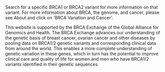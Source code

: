 Search for a specific BRCA1 or BRCA2 variant for more information on that variant. For more information about BRCA, the genome, and cancer, please see About and click on 'BRCA Variation and Cancer'.

This website is supported by the BRCA Exchange of the Global Alliance for Genomics and Health. The BRCA Exchange advances our understanding of the genetic basis of breast cancer, ovarian cancer and other diseases by pooling data on BRCA1/2 genetic variants and corresponding clinical data from around the world. This enables a more complete understanding of genetic variation in these genes, which in turn has the potential to improve clinical care and quality of life for women and men who have BRCA1/2 variants identified in their genetic sequences.
